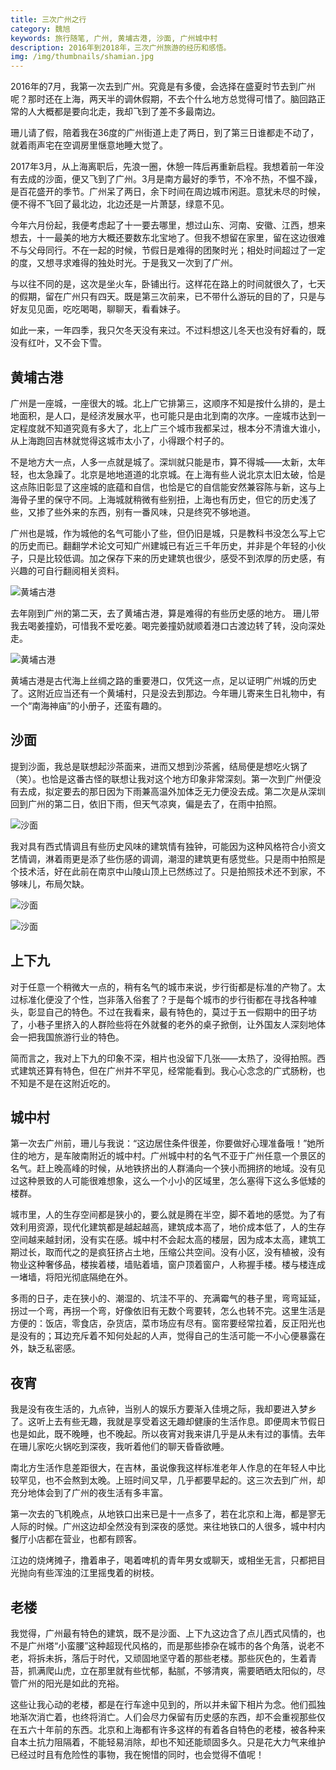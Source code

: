 ```yaml
---
title: 三次广州之行
category: 魏旭
keywords: 旅行随笔, 广州, 黄埔古港, 沙面, 广州城中村
description: 2016年到2018年，三次广州旅游的经历和感悟。
img: /img/thumbnails/shamian.jpg
---
```

2016年的7月，我第一次去到广州。究竟是有多傻，会选择在盛夏时节去到广州呢？那时还在上海，两天半的调休假期，不去个什么地方总觉得可惜了。脑回路正常的人大概都是要向北走，我却飞到了差不多最南边。

<!--more-->

珊儿请了假，陪着我在36度的广州街道上走了两日，到了第三日谁都走不动了，就着雨声宅在空调房里惬意地睡大觉了。

2017年3月，从上海离职后，先浪一圈，休憩一阵后再重新启程。我想着前一年没有去成的沙面，便又飞到了广州。3月是南方最好的季节，不冷不热，不愠不躁，是百花盛开的季节。广州呆了两日，余下时间在周边城市闲逛。意犹未尽的时候，便不得不飞回了最北边，北边还是一片萧瑟，绿意不见。

今年六月份起，我便考虑起了十一要去哪里，想过山东、河南、安徽、江西，想来想去，十一最美的地方大概还要数东北宝地了。但我不想留在家里，留在这边很难不与父母同行。不在一起的时候，节假日是难得的团聚时光；相处时间超过了一定的度，又想寻求难得的独处时光。于是我又一次到了广州。

与以往不同的是，这次是坐火车，卧铺出行。这样花在路上的时间就很久了，七天的假期，留在广州只有四天。既是第三次前来，已不带什么游玩的目的了，只是与好友见见面，吃吃喝喝，聊聊天，看看妹子。

如此一来，一年四季，我只欠冬天没有来过。不过料想这儿冬天也没有好看的，既没有红叶，又不会下雪。

## 黄埔古港

广州是一座城，一座很大的城。北上广它排第三，这顺序不知是按什么排的，是土地面积，是人口，是经济发展水平，也可能只是由北到南的次序。一座城市达到一定程度就不知道究竟有多大了，北上广三个城市我都呆过，根本分不清谁大谁小，从上海跑回吉林就觉得这城市太小了，小得跟个村子的。

不是地方大一点，人多一点就是城了。深圳就只能是市，算不得城——太新，太年轻，也太急躁了。北京是地地道道的北京城。在上海有些人说北京太旧太破，恰是这点陈旧彰显了这座城的底蕴和自信，也恰是它的自信能安然兼容陈与新，这与上海骨子里的保守不同。上海城就稍微有些别扭，上海也有历史，但它的历史浅了些，又掺了些外来的东西，别有一番风味，只是终究不够地道。

广州也是城，作为城他的名气可能小了些，但仍旧是城，只是教科书没怎么写上它的历史而已。翻翻学术论文可知广州建城已有近三千年历史，并非是个年轻的小伙子，只是比较低调。加之保存下来的历史建筑也很少，感受不到浓厚的历史感，有兴趣的可自行翻阅相关资料。

![黄埔古港](/img/guangzhou/huangpugugang2.jpg)

去年刚到广州的第二天，去了黄埔古港，算是难得的有些历史感的地方。 珊儿带我去喝姜撞奶，可惜我不爱吃姜。喝完姜撞奶就顺着港口古渡边转了转，没向深处走。

![黄埔古港](/img/guangzhou/huangpugugang.jpg)

黄埔古港是古代海上丝绸之路的重要港口，仅凭这一点，足以证明广州城的历史了。这附近应当还有一个黄埔村，只是没去到那边。今年珊儿寄来生日礼物中，有一个“南海神庙”的小册子，还蛮有趣的。

## 沙面

提到沙面，我总是联想起沙茶面来，进而又想到沙茶酱，结局便是想吃火锅了（笑）。也恰是这番古怪的联想让我对这个地方印象非常深刻。第一次到广州便没有去成，拟定要去的那日因为下雨兼高温外加体乏无力便没去成。第二次是从深圳回到广州的第二日，依旧下雨，但天气凉爽，偏是去了，在雨中拍照。

![沙面](/img/guangzhou/shamian3.jpg)

我对具有西式情调且有些历史风味的建筑情有独钟，可能因为这种风格符合小资文艺情调，淋着雨更是添了些伤感的调调，潮湿的建筑更有感觉些。只是雨中拍照是个技术活，好在此前在南京中山陵山顶上已然练过了。只是拍照技术还不到家，不够味儿，布局欠缺。

![沙面](/img/guangzhou/shamian1.jpg)

![沙面](/img/guangzhou/shamian2.jpg)

## 上下九

对于任意一个稍微大一点的，稍有名气的城市来说，步行街都是标准的产物了。太过标准化便没了个性，岂非落入俗套了？于是每个城市的步行街都在寻找各种噱头，彰显自己的特色。不过在我看来，最有特色的，莫过于五一假期中的田子坊了，小巷子里挤入的人群险些将在外就餐的老外的桌子掀倒，让外国友人深刻地体会一把我国旅游行业的特色。

简而言之，我对上下九的印象不深，相片也没留下几张——太热了，没得拍照。西式建筑还算有特色，但在广州并不罕见，经常能看到。我心心念念的广式肠粉，也不知是不是在这附近吃的。

## 城中村

第一次去广州前，珊儿与我说：“这边居住条件很差，你要做好心理准备哦！”她所住的地方，是车陂南附近的城中村。广州城中村的名气不亚于广州任意一个景区的名气。赶上晚高峰的时候，从地铁挤出的人群涌向一个狭小而拥挤的地域。没有见过这种景致的人可能很难想象，这么一个小小的区域里，怎么塞得下这么多低矮的楼群。

城市里，人的生存空间都是狭小的，要么就是腾在半空，脚不着地的感觉。为了有效利用资源，现代化建筑都是越起越高，建筑成本高了，地价成本低了，人的生存空间越来越封闭，没有实在感。城中村不会起太高的楼层，因为成本太高，建筑工期过长，取而代之的是疯狂挤占土地，压缩公共空间。没有小区，没有植被，没有物业这种奢侈品，楼挨着楼，墙贴着墙，窗户顶着窗户，人称握手楼。楼与楼连成一堵墙，将阳光彻底隔绝在外。

多雨的日子，走在狭小的、潮湿的、坑洼不平的、充满霉气的巷子里，弯弯延延，拐过一个弯，再拐一个弯，好像依旧有无数个弯要转，怎么也转不完。这里生活是方便的：饭店，零食店，杂货店，菜市场应有尽有。窗帘要经常拉着，反正阳光也是没有的；耳边充斥着不知何处起的人声，觉得自己的生活可能一不小心便暴露在外，缺乏私密感。

## 夜宵

我是没有夜生活的，九点钟，当别人的娱乐方要渐入佳境之际，我却要进入梦乡了。这听上去有些无趣，我就是享受着这无趣却健康的生活作息。即便周末节假日也是如此，既不晚睡，也不晚起。所以夜宵对我来讲几乎是从未有过的事情。去年在珊儿家吃火锅吃到深夜，我听着他们的聊天昏昏欲睡。

南北方生活作息差距很大，在吉林，虽说像我这样标准老年人作息的在年轻人中比较罕见，也不会熬到太晚。上班时间又早，几乎都要早起的。这三次去到广州，却充分地体会到了广州的夜生活有多丰富。

第一次去的飞机晚点，从地铁口出来已是十一点多了，若在北京和上海，都是寥无人际的时候。广州这边却全然没有到深夜的感觉。来往地铁口的人很多，城中村内餐厅小店都在营业，也都有顾客。

江边的烧烤摊子，撸着串子，喝着啤机的青年男女或聊天，或相坐无言，只都把目光抛向有些浑浊的江里摇曳着的树枝。

## 老楼

我觉得，广州最有特色的建筑，既不是沙面、上下九这边含了点儿西式风情的，也不是广州塔“小蛮腰”这种超现代风格的，而是那些掺杂在城市的各个角落，说老不老，将拆未拆，落后于时代，又顽固地坚守着的那些老楼。那些灰色的，生着青苔，抓满爬山虎，立在那里就有些忧郁，黏腻，不够清爽，需要晒晒太阳似的，尽管广州的阳光是如此的充裕。

这些让我心动的老楼，都是在行车途中见到的，所以并未留下相片为念。他们孤独地渐次消亡着，也终将消亡。人们会尽力保留有历史感的东西，却不会重视那些仅在五六十年前的东西。北京和上海都有许多这样的有着各自特色的老楼，被各种来自本土抗力阻隔着，不能轻易消除，却也不知还能顽固多久。只是花大力气来维护已经过时且有危险性的事物，我在惋惜的同时，也会觉得不值呢！

